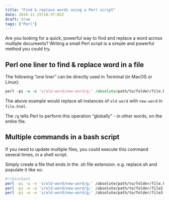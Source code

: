 ```yaml
---
title: "Find & replace words using a Perl script"
date: 2019-11-15T18:37:02Z
draft: true
tags: ["Perl"]
---
```


Are you looking for a quick, powerful way to find and replace a word across multiple documents? Writing a small Perl
script is a simple and powerful method you could try.

<!--more-->

## Perl one liner to find & replace word in a file

The following “one liner” can be directly used in Terminal (in MacOS or Linux):

```perl
perl -pi -w -e 's/old-word/new-word/g;' /absolute/path/to/folder/file.html
```

The above example would replace all instances of `old-word` with `new-word` in `file.html`.

The `/g` tells Perl to perform this operation “globally” - in other words, on the entire file.

## Multiple commands in a bash script

If you need to update multiple files, you could execute this command several times, in a shell script.

Simply create a file that ends in the .sh file extension. e.g. replace.sh and populate it like so:

```bash
#!/bin/bash
perl -pi -w -e 's/old-word/new-word/g;' /absolute/path/to/folder/file.html
perl -pi -w -e 's/old-word/new-word/g;' /absolute/path/to/folder/file2.html
perl -pi -w -e 's/old-word/new-word/g;' /absolute/path/to/folder/file3.html
```

